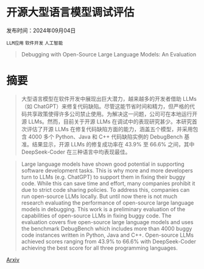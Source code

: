# 开源大型语言模型调试评估

发布时间：2024年09月04日

`LLM应用` `软件开发` `人工智能`

> Debugging with Open-Source Large Language Models: An Evaluation

# 摘要

> 大型语言模型在软件开发中展现出巨大潜力，越来越多的开发者借助 LLMs（如 ChatGPT）来修复代码缺陷。尽管这能节省时间和精力，但严格的代码共享政策使得许多公司禁止使用。为解决这一问题，公司可在本地运行开源 LLMs。然而，目前关于开源 LLMs 在调试中的表现研究甚少。本研究首次评估了开源 LLMs 在修复代码缺陷方面的能力，涵盖五个模型，并采用包含 4000 多个 Python、Java 和 C++ 代码缺陷实例的 DebugBench 基准。结果显示，开源 LLMs 的修复成功率在 43.9% 至 66.6% 之间，其中 DeepSeek-Coder 在三种语言中均表现最佳。

> Large language models have shown good potential in supporting software development tasks. This is why more and more developers turn to LLMs (e.g. ChatGPT) to support them in fixing their buggy code. While this can save time and effort, many companies prohibit it due to strict code sharing policies. To address this, companies can run open-source LLMs locally. But until now there is not much research evaluating the performance of open-source large language models in debugging. This work is a preliminary evaluation of the capabilities of open-source LLMs in fixing buggy code. The evaluation covers five open-source large language models and uses the benchmark DebugBench which includes more than 4000 buggy code instances written in Python, Java and C++. Open-source LLMs achieved scores ranging from 43.9% to 66.6% with DeepSeek-Coder achieving the best score for all three programming languages.

[Arxiv](https://arxiv.org/abs/2409.03031)